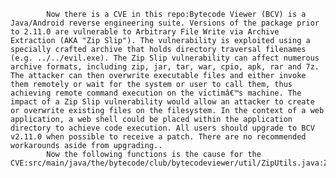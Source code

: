 
            Now there is a CVE in this repo:Bytecode Viewer (BCV) is a Java/Android reverse engineering suite. Versions of the package prior to 2.11.0 are vulnerable to Arbitrary File Write via Archive Extraction (AKA "Zip Slip"). The vulnerability is exploited using a specially crafted archive that holds directory traversal filenames (e.g. ../../evil.exe). The Zip Slip vulnerability can affect numerous archive formats, including zip, jar, tar, war, cpio, apk, rar and 7z. The attacker can then overwrite executable files and either invoke them remotely or wait for the system or user to call them, thus achieving remote command execution on the victimâ€™s machine. The impact of a Zip Slip vulnerability would allow an attacker to create or overwrite existing files on the filesystem. In the context of a web application, a web shell could be placed within the application directory to achieve code execution. All users should upgrade to BCV v2.11.0 when possible to receive a patch. There are no recommended workarounds aside from upgrading..
            Now the following functions is the cause for the CVE:src/main/java/the/bytecode/club/bytecodeviewer/util/ZipUtils.java:ZipUtils::unzipFilesToPath();src/main/java/the/bytecode/club/bytecodeviewer/util/ZipUtils.java:ZipUtils::unzipFilesToPath();src/main/java/the/bytecode/club/bytecodeviewer/util/ZipUtils.java:ZipUtils::unzipFilesToPath();src/main/java/the/bytecode/club/bytecodeviewer/util/ZipUtils.java:ZipUtils::zipFolder();src/main/java/the/bytecode/club/bytecodeviewer/util/ZipUtils.java:ZipUtils::zipFolder();src/main/java/the/bytecode/club/bytecodeviewer/util/ZipUtils.java:ZipUtils::zipFolderAPKTool();src/main/java/the/bytecode/club/bytecodeviewer/util/ZipUtils.java:ZipUtils::zipFolderAPKTool();
            